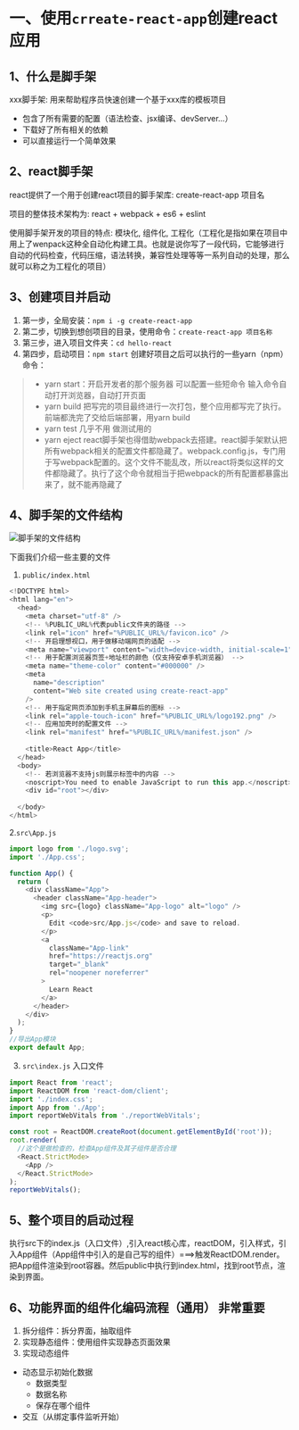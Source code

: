 
# 一、使用`crreate-react-app`创建react应用

## 1、什么是脚手架

xxx脚手架: 用来帮助程序员快速创建一个基于xxx库的模板项目
- 包含了所有需要的配置（语法检查、jsx编译、devServer…）
- 下载好了所有相关的依赖
- 可以直接运行一个简单效果

## 2、react脚手架
react提供了一个用于创建react项目的脚手架库: create-react-app 项目名

项目的整体技术架构为:  react + webpack + es6 + eslint

使用脚手架开发的项目的特点: 模块化, 组件化, 工程化（工程化是指如果在项目中用上了wenpack这种全自动化构建工具。也就是说你写了一段代码，它能够进行自动的代码检查，代码压缩，语法转换，兼容性处理等等一系列自动的处理，那么就可以称之为工程化的项目）

## 3、创建项目并启动
1. 第一步，全局安装：`npm i -g create-react-app`
2. 第二步，切换到想创项目的目录，使用命令：`create-react-app 项目名称`
3. 第三步，进入项目文件夹：`cd hello-react`
4. 第四步，启动项目：`npm start`
创建好项目之后可以执行的一些yarn（npm）命令：
> - yarn start：开启开发者的那个服务器 可以配置一些短命令 输入命令自动打开浏览器，自动打开页面
> - yarn build 把写完的项目最终进行一次打包，整个应用都写完了执行。前端都洗完了交给后端部署，用yarn build
> - yarn test 几乎不用 做测试用的
> - yarn eject react脚手架也得借助webpack去搭建。react脚手架默认把所有webpack相关的配置文件都隐藏了。webpack.config.js，专门用于写webpack配置的。这个文件不能乱改，所以react将类似这样的文件都隐藏了。执行了这个命令就相当于把webpack的所有配置都暴露出来了，就不能再隐藏了

## 4、脚手架的文件结构

![脚手架的文件结构]()

下面我们介绍一些主要的文件

1. `public/index.html`
```javascript
<!DOCTYPE html>
<html lang="en">
  <head>
    <meta charset="utf-8" />
    <!-- %PUBLIC_URL%代表public文件夹的路径 -->
    <link rel="icon" href="%PUBLIC_URL%/favicon.ico" />
    <!-- 开启理想视口，用于做移动端网页的适配 -->
    <meta name="viewport" content="width=device-width, initial-scale=1" />
    <!-- 用于配置浏览器页签+地址栏的颜色（仅支持安卓手机浏览器） -->
    <meta name="theme-color" content="#000000" />
    <meta
      name="description"
      content="Web site created using create-react-app"
    />
    <!-- 用于指定网页添加到手机主屏幕后的图标 -->
    <link rel="apple-touch-icon" href="%PUBLIC_URL%/logo192.png" />
    <!-- 应用加壳时的配置文件 -->
    <link rel="manifest" href="%PUBLIC_URL%/manifest.json" />
    
    <title>React App</title>
  </head>
  <body>
    <!-- 若浏览器不支持js则展示标签中的内容 -->
    <noscript>You need to enable JavaScript to run this app.</noscript>
    <div id="root"></div>
    
  </body>
</html>
```


2.`src\App.js` 
```javascript
import logo from './logo.svg';
import './App.css';

function App() {
  return (
    <div className="App">
      <header className="App-header">
        <img src={logo} className="App-logo" alt="logo" />
        <p>
          Edit <code>src/App.js</code> and save to reload.
        </p>
        <a
          className="App-link"
          href="https://reactjs.org"
          target="_blank"
          rel="noopener noreferrer"
        >
          Learn React
        </a>
      </header>
    </div>
  );
}
//导出App模块
export default App;
```

3. `src\index.js` 入口文件
```javascript
import React from 'react';
import ReactDOM from 'react-dom/client';
import './index.css';
import App from './App';
import reportWebVitals from './reportWebVitals';

const root = ReactDOM.createRoot(document.getElementById('root'));
root.render(
  //这个是做检查的，检查App组件及其子组件是否合理
  <React.StrictMode>
    <App />
  </React.StrictMode>
);
reportWebVitals();
```

## 5、整个项目的启动过程

执行src下的index.js（入口文件）,引入react核心库，reactDOM，引入样式，引入App组件（App组件中引入的是自己写的组件）===>触发ReactDOM.render。把App组件渲染到root容器。然后public中执行到index.html，找到root节点，渲染到界面。

## 6、功能界面的组件化编码流程（通用） 非常重要 

1. 拆分组件：拆分界面，抽取组件
2. 实现静态组件：使用组件实现静态页面效果
3. 实现动态组件
- 动态显示初始化数据
    - 数据类型
    - 数据名称
    - 保存在哪个组件
- 交互（从绑定事件监听开始）
